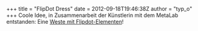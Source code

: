 +++
title = "FlipDot Dress"
date = 2012-09-18T19:46:38Z
author = "typ_o"
+++
Coole Idee, in Zusammenarbeit der Künstlerin mit dem MetaLab entstanden:
Eine [Weste mit
Flipdot-Elementen](http://www.paulinevandongen.nl/eng/2012/flip-dot-dress-the-process/)\!
